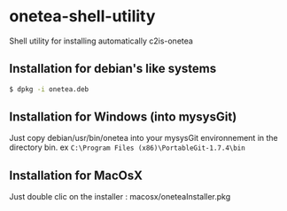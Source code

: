 onetea-shell-utility
====================

Shell utility for installing automatically c2is-onetea

## Installation for debian's like systems

```bash
$ dpkg -i onetea.deb
```

## Installation for Windows (into mysysGit)

Just copy debian/usr/bin/onetea into your mysysGit environnement in the directory bin.
ex `C:\Program Files (x86)\PortableGit-1.7.4\bin`

## Installation for MacOsX
Just double clic on the installer :  macosx/oneteaInstaller.pkg

